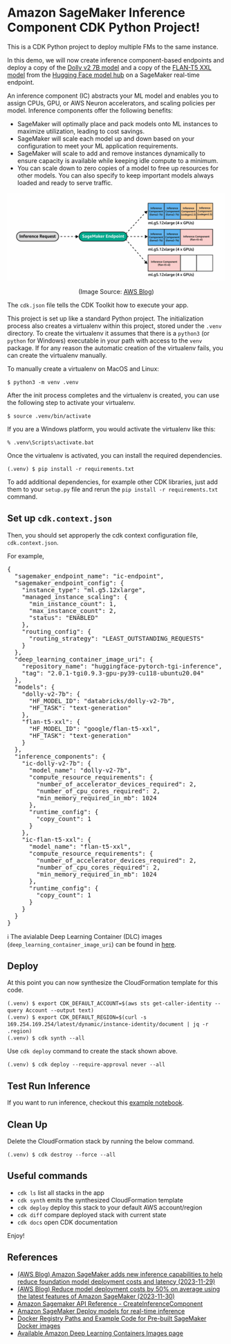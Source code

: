 
# Amazon SageMaker Inference Component CDK Python Project!

This is a CDK Python project to deploy multiple FMs to the same instance.

In this demo, we will now create inference component-based endpoints and
deploy a copy of the [Dolly v2 7B model](https://huggingface.co/databricks/dolly-v2-7b)
and a copy of the [FLAN-T5 XXL model](https://huggingface.co/google/flan-t5-xxl)
from the [Hugging Face model hub](https://huggingface.co/models) on a SageMaker real-time endpoint.

An inference component (IC) abstracts your ML model and enables you to assign CPUs, GPU, or AWS Neuron accelerators, and scaling policies per model. Inference components offer the following benefits:

  - SageMaker will optimally place and pack models onto ML instances to maximize utilization, leading to cost savings.
  - SageMaker will scale each model up and down based on your configuration to meet your ML application requirements.
  - SageMaker will scale to add and remove instances dynamically to ensure capacity is available while keeping idle compute to a minimum.
  - You can scale down to zero copies of a model to free up resources for other models. You can also specify to keep important models always loaded and ready to serve traffic.

![sagemaker-inference-component](./sagemaker-inference-component.gif "Original file name: ML-15819-GIF6.gif")
<p align="center">(Image Source: <a href="https://aws.amazon.com/blogs/machine-learning/reduce-model-deployment-costs-by-50-on-average-using-sagemakers-latest-features/">AWS Blog</a>)</p>


The `cdk.json` file tells the CDK Toolkit how to execute your app.

This project is set up like a standard Python project.  The initialization
process also creates a virtualenv within this project, stored under the `.venv`
directory.  To create the virtualenv it assumes that there is a `python3`
(or `python` for Windows) executable in your path with access to the `venv`
package. If for any reason the automatic creation of the virtualenv fails,
you can create the virtualenv manually.

To manually create a virtualenv on MacOS and Linux:

```
$ python3 -m venv .venv
```

After the init process completes and the virtualenv is created, you can use the following
step to activate your virtualenv.

```
$ source .venv/bin/activate
```

If you are a Windows platform, you would activate the virtualenv like this:

```
% .venv\Scripts\activate.bat
```

Once the virtualenv is activated, you can install the required dependencies.

```
(.venv) $ pip install -r requirements.txt
```
To add additional dependencies, for example other CDK libraries, just add
them to your `setup.py` file and rerun the `pip install -r requirements.txt`
command.

## Set up `cdk.context.json`

Then, you should set approperly the cdk context configuration file, `cdk.context.json`.

For example,
<pre>
{
  "sagemaker_endpoint_name": "ic-endpoint",
  "sagemaker_endpoint_config": {
    "instance_type": "ml.g5.12xlarge",
    "managed_instance_scaling": {
      "min_instance_count": 1,
      "max_instance_count": 2,
      "status": "ENABLED"
    },
    "routing_config": {
      "routing_strategy": "LEAST_OUTSTANDING_REQUESTS"
    }
  },
  "deep_learning_container_image_uri": {
    "repository_name": "huggingface-pytorch-tgi-inference",
    "tag": "2.0.1-tgi0.9.3-gpu-py39-cu118-ubuntu20.04"
  },
  "models": {
    "dolly-v2-7b": {
      "HF_MODEL_ID": "databricks/dolly-v2-7b",
      "HF_TASK": "text-generation"
    },
    "flan-t5-xxl": {
      "HF_MODEL_ID": "google/flan-t5-xxl",
      "HF_TASK": "text-generation"
    }
  },
  "inference_components": {
    "ic-dolly-v2-7b": {
      "model_name": "dolly-v2-7b",
      "compute_resource_requirements": {
        "number_of_accelerator_devices_required": 2,
        "number_of_cpu_cores_required": 2,
        "min_memory_required_in_mb": 1024
      },
      "runtime_config": {
        "copy_count": 1
      }
    },
    "ic-flan-t5-xxl": {
      "model_name": "flan-t5-xxl",
      "compute_resource_requirements": {
        "number_of_accelerator_devices_required": 2,
        "number_of_cpu_cores_required": 2,
        "min_memory_required_in_mb": 1024
      },
      "runtime_config": {
        "copy_count": 1
      }
    }
  }
}
</pre>

:information_source: The avialable Deep Learning Container (DLC) images (`deep_learning_container_image_uri`) can be found in [here](https://github.com/aws/deep-learning-containers/blob/master/available_images.md).

## Deploy

At this point you can now synthesize the CloudFormation template for this code.

```
(.venv) $ export CDK_DEFAULT_ACCOUNT=$(aws sts get-caller-identity --query Account --output text)
(.venv) $ export CDK_DEFAULT_REGION=$(curl -s 169.254.169.254/latest/dynamic/instance-identity/document | jq -r .region)
(.venv) $ cdk synth --all
```

Use `cdk deploy` command to create the stack shown above.

```
(.venv) $ cdk deploy --require-approval never --all
```

## Test Run Inference

If you want to run inference, checkout this [example notebook](./src/notebook/inference_component.ipynb).

## Clean Up

Delete the CloudFormation stack by running the below command.

```
(.venv) $ cdk destroy --force --all
```

## Useful commands

 * `cdk ls`          list all stacks in the app
 * `cdk synth`       emits the synthesized CloudFormation template
 * `cdk deploy`      deploy this stack to your default AWS account/region
 * `cdk diff`        compare deployed stack with current state
 * `cdk docs`        open CDK documentation

Enjoy!

## References

 * [(AWS Blog) Amazon SageMaker adds new inference capabilities to help reduce foundation model deployment costs and latency (2023-11-29)](https://aws.amazon.com/blogs/aws/amazon-sagemaker-adds-new-inference-capabilities-to-help-reduce-foundation-model-deployment-costs-and-latency/)
 * [(AWS Blog) Reduce model deployment costs by 50% on average using the latest features of Amazon SageMaker (2023-11-30)](https://aws.amazon.com/blogs/machine-learning/reduce-model-deployment-costs-by-50-on-average-using-sagemakers-latest-features/)
 * [Amazon Sagemaker API Reference - CreateInferenceComponent](https://docs.aws.amazon.com/sagemaker/latest/APIReference/API_CreateInferenceComponent.html)
 * [Amazon SageMaker Deploy models for real-time inference](https://docs.aws.amazon.com/sagemaker/latest/dg/realtime-endpoints-deploy-models.html)
 * [Docker Registry Paths and Example Code for Pre-built SageMaker Docker images](https://docs.aws.amazon.com/sagemaker/latest/dg-ecr-paths/sagemaker-algo-docker-registry-paths.html)
 * [Available Amazon Deep Learning Containers Images page](https://github.com/aws/deep-learning-containers/blob/master/available_images.md)
